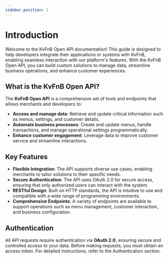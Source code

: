 ```yaml
---
sidebar_position: 1
---
```


# Introduction

Welcome to the KvFnB Open API documentation! This guide is designed to help developers integrate their applications or systems with KvFnB, enabling seamless interaction with our platform's features. With the KvFnB Open API, you can build custom solutions to manage data, streamline business operations, and enhance customer experiences.

## What is the KvFnB Open API?

The **KvFnB Open API** is a comprehensive set of tools and endpoints that allows merchants and developers to:

- **Access and manage data**: Retrieve and update critical information such as menus, settings, and customer details.
- **Automate business processes**: Create and update menus, handle transactions, and manage operational settings programmatically.
- **Enhance customer engagement**: Leverage data to improve customer service and streamline interactions.

## Key Features

- **Flexible Integration**: The API supports diverse use cases, enabling merchants to tailor solutions to their specific needs.
- **Secure Authentication**: The API uses OAuth 2.0 for secure access, ensuring that only authorized users can interact with the system.
- **RESTful Design**: Built on HTTP standards, the API is intuitive to use and compatible with a wide range of programming environments.
- **Comprehensive Endpoints**: A variety of endpoints are available to support operations such as menu management, customer interaction, and business configuration.

## Authentication

All API requests require authentication via **OAuth 2.0**, ensuring secure and controlled access to your data. Before making requests, you must obtain an access token. For detailed instructions, refer to the Authentication section.
